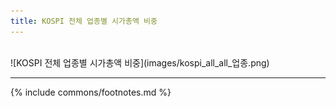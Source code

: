 ```yaml
---
title: KOSPI 전체 업종별 시가총액 비중
---
```

<br>
![KOSPI 전체 업종별 시가총액 비중](images/kospi_all_all_업종.png)

---
{% include commons/footnotes.md %}